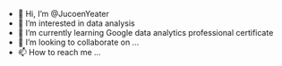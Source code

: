- 👋 Hi, I’m @JucoenYeater
- 👀 I’m interested in data analysis
- 🌱 I’m currently learning Google data analytics professional certificate
- 💞️ I’m looking to collaborate on ...
- 📫 How to reach me ...

<!---
JucoenYeater/JucoenYeater is a ✨ special ✨ repository because its `README.md` (this file) appears on your GitHub profile.
You can click the Preview link to take a look at your changes.
--->
